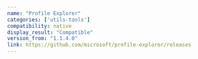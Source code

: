 ```yaml
---
name: "Profile Explorer"
categories: ['utils-tools']
compatibility: native
display_result: "Compatible"
version_from: "1.1.4.0"
link: https://github.com/microsoft/profile-explorer/releases
---
```

